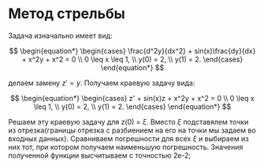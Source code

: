# Метод стрельбы

Задача изначально имеет вид:

$$
\begin{equation*}
 \begin{cases}
   \frac{d^2y}{dx^2} + sin(x)\frac{dy}{dx} + x^2y + x^2 = 0
   \\
   0 \leq x \leq 1,
   \\
   y(0) = 2,
   \\
   y(1) = 2.
 \end{cases}
\end{equation*}
$$

делаем замену $z' = y$. Получаем краевую задачу вида:

$$
\begin{equation*}
 \begin{cases}
   z' + sin(x)z + x^2y + x^2 = 0
   \\
   0 \leq x \leq 1,
   \\
   y(0) = 2,
   \\
   y(1) = 2.
 \end{cases}
\end{equation*}
$$

Решаем эту краевую задачу для z(0) = $\xi$. Вместо $\xi$ подставялем точки из отрезка(границы отрезка с разбиением на его на точки мы задаем во входных данных). Сравниваем погрешности для всех $\xi$ и выбираем из них тот, при котором получаем наименьшую погрешность.
Значения полученной функции высчитываем с точностью 2e-2;
